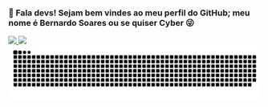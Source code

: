### 👋 Fala devs! Sejam bem vindes ao meu perfil do GitHub; meu nome é Bernardo Soares ou se quiser Cyber 😜


<div>
<a href="https://github.com/bernardosoaress">
<img height="180em" src="https://github-readme-stats.vercel.app/api/top-langs/?username=bernardosoaress&layout=compact&langs_count=7&theme=dracula"/>
<img height="180em" src="https://github-readme-stats.vercel.app/api?username=bernardosoaress&show_icons=true&theme=dracula&include_all_commits=true&count_private=true"/>
</div>

<picture>
  <source
    media="(prefers-color-scheme: dark)"
    srcset="
      https://raw.githubusercontent.com/platane/snk/output/github-contribution-grid-snake-dark.svg
    "
  />
  <source
    media="(prefers-color-scheme: light)"
    srcset="
      https://raw.githubusercontent.com/platane/snk/output/github-contribution-grid-snake.svg
    "
  />
  <img
    alt="github contribution grid snake animation"
    src="https://raw.githubusercontent.com/platane/snk/output/github-contribution-grid-snake.svg"
  />
</picture>
